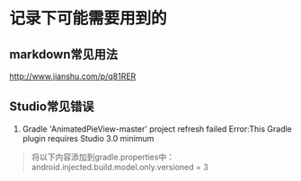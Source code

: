 # 记录下可能需要用到的
## markdown常见用法
http://www.jianshu.com/p/q81RER
## Studio常见错误
1. Gradle 'AnimatedPieView-master' project refresh failed
   Error:This Gradle plugin requires Studio 3.0 minimum
> 将以下内容添加到gradle.properties中：android.injected.build.model.only.versioned = 3

